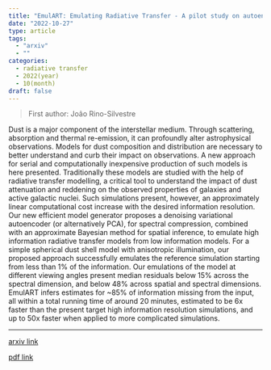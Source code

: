 ```yaml
---
title: "EmulART: Emulating Radiative Transfer - A pilot study on autoencoder based dimensionality reduction for radiative transfer models"
date: "2022-10-27"
type: article
tags:
  - "arxiv"
  - ""
categories:
  - radiative transfer
  - 2022(year)
  - 10(month)
draft: false
---
```


> First author: João Rino-Silvestre

 Dust is a major component of the interstellar medium. Through scattering,
absorption and thermal re-emission, it can profoundly alter astrophysical
observations. Models for dust composition and distribution are necessary to
better understand and curb their impact on observations. A new approach for
serial and computationally inexpensive production of such models is here
presented. Traditionally these models are studied with the help of radiative
transfer modelling, a critical tool to understand the impact of dust
attenuation and reddening on the observed properties of galaxies and active
galactic nuclei. Such simulations present, however, an approximately linear
computational cost increase with the desired information resolution. Our new
efficient model generator proposes a denoising variational autoencoder (or
alternatively PCA), for spectral compression, combined with an approximate
Bayesian method for spatial inference, to emulate high information radiative
transfer models from low information models. For a simple spherical dust shell
model with anisotropic illumination, our proposed approach successfully
emulates the reference simulation starting from less than 1% of the
information. Our emulations of the model at different viewing angles present
median residuals below 15% across the spectral dimension, and below 48% across
spatial and spectral dimensions. EmulART infers estimates for ~85% of
information missing from the input, all within a total running time of around
20 minutes, estimated to be 6x faster than the present target high information
resolution simulations, and up to 50x faster when applied to more complicated
simulations.

---
[arxiv link](http://arxiv.org/abs/2210.15400v1)

[pdf link](http://arxiv.org/pdf/2210.15400v1)